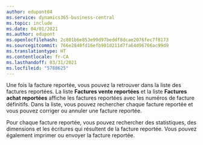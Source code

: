 ```yaml
---
author: edupont04
ms.service: dynamics365-business-central
ms.topic: include
ms.date: 04/01/2021
ms.author: edupont
ms.openlocfilehash: 2c801b6e853e99d97beddf8dcae2076fec7f8173
ms.sourcegitcommit: 766e2840fd16efb901d211d7fa64d96766ac99d9
ms.translationtype: HT
ms.contentlocale: fr-CA
ms.lasthandoff: 03/31/2021
ms.locfileid: "5788625"
---
```

Une fois la facture reportée, vous pouvez la retrouver dans la liste des factures reportées. La liste **Factures vente reportées** et la liste **Factures achat reportées** affiche les factures reportées avec les numéros de facture définitifs. Dans la liste, vous pouvez rechercher chaque facture reportée et vous pouvez corriger ou annuler une facture reportée.  

Pour chaque facture reportée, vous pouvez rechercher des statistiques, des dimensions et les écritures qui résultent de la facture reportée. Vous pouvez également imprimer ou envoyer la facture reportée.  

